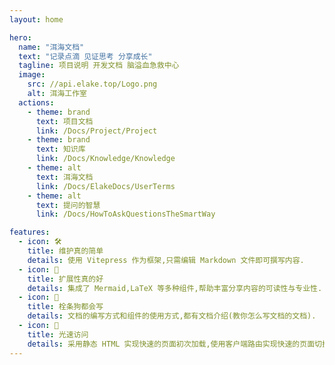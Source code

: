 ```yaml
---
layout: home

hero:
  name: "洱海文档"
  text: "记录点滴 见证思考 分享成长"
  tagline: 项目说明 开发文档 脑溢血急救中心
  image:
    src: //api.elake.top/Logo.png
    alt: 洱海工作室
  actions:
    - theme: brand
      text: 项目文档
      link: /Docs/Project/Project
    - theme: brand
      text: 知识库
      link: /Docs/Knowledge/Knowledge
    - theme: alt
      text: 洱海文档
      link: /Docs/ElakeDocs/UserTerms
    - theme: alt
      text: 提问的智慧
      link: /Docs/HowToAskQuestionsTheSmartWay

features:
  - icon: 🛠️
    title: 维护真的简单
    details: 使用 Vitepress 作为框架,只需编辑 Markdown 文件即可撰写内容.
  - icon: 🌌
    title: 扩展性真的好
    details: 集成了 Mermaid,LaTeX 等多种组件,帮助丰富分享内容的可读性与专业性.
  - icon: 🐶
    title: 栓条狗都会写
    details: 文档的编写方式和组件的使用方式,都有文档介绍(教你怎么写文档的文档).
  - icon: 🚀
    title: 光速访问
    details: 采用静态 HTML 实现快速的页面初次加载,使用客户端路由实现快速的页面切换导航.
---
```


<style>
:root {
    --vp-button-brand-bg: #80CEFF;
    --vp-home-hero-name-color: transparent;
    --vp-home-hero-name-background: -webkit-linear-gradient(-50deg, #80CEFF, #FFBDD7, #E61D39);
    --vp-home-hero-image-filter: blur(75px);
    --vp-home-hero-image-background-image: linear-gradient(136deg, #80CEFF 0, #80CEFF 40%, #FFBDD7 40%, #FFBDD7 60%, #E61D39 60%, #E61D39 100%);
}
</style>
